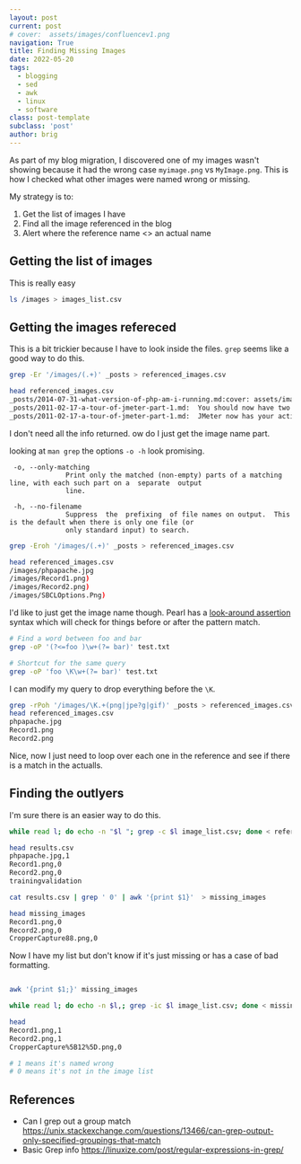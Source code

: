 ```yaml
---
layout: post
current: post
# cover:  assets/images/confluencev1.png
navigation: True
title: Finding Missing Images
date: 2022-05-20
tags: 
  - blogging
  - sed
  - awk
  - linux
  - software
class: post-template
subclass: 'post'
author: brig
---
```


As part of my blog migration, I discovered one of my images wasn't showing because it had the wrong case `myimage.png` vs `MyImage.png`. This is how I checked what other images were named wrong or missing.

My strategy is to:
1. Get the list of images I have
2. Find all the image referenced in the blog
3. Alert where the reference name <> an actual name

## Getting the list of images

This is really easy
```bash
ls /images > images_list.csv
```

## Getting the images refereced

This is a bit trickier because I have to look inside the files. `grep` seems like a good way to do this.

```bash
grep -Er '/images/(.+)' _posts > referenced_images.csv

head referenced_images.csv
_posts/2014-07-31-what-version-of-php-am-i-running.md:cover: assets/images/phpapache.jpg
_posts/2011-02-17-a-tour-of-jmeter-part-1.md:  You should now have two elements. ![Record1](/assets/images/Record1.png)
_posts/2011-02-17-a-tour-of-jmeter-part-1.md:  JMeter now has your actions recorded ![Record2](/assets/images/Record2.png)
```

I don't need all the info returned. ow do I just get the image name part.

looking at `man grep` the options `-o -h` look promising.

```
 -o, --only-matching
              Print only the matched (non-empty) parts of a matching line, with each such part on a  separate  output
              line.

 -h, --no-filename
              Suppress  the  prefixing  of file names on output.  This is the default when there is only one file (or
              only standard input) to search.
```

```bash
grep -Eroh '/images/(.+)' _posts > referenced_images.csv

head referenced_images.csv
/images/phpapache.jpg
/images/Record1.png)
/images/Record2.png)
/images/SBCLOptions.Png)
```

I'd like to just get the image name though. Pearl has a [look-around assertion](https://perldoc.perl.org/perlre#Lookaround-Assertions) syntax which will check for things before or after the pattern match. 

```bash
# Find a word between foo and bar
grep -oP '(?<=foo )\w+(?= bar)' test.txt

# Shortcut for the same query
grep -oP 'foo \K\w+(?= bar)' test.txt
```

I can modify my query to drop everything before the `\K`.
```bash
grep -rPoh '/images/\K.+(png|jpe?g|gif)' _posts > referenced_images.csv
head referenced_images.csv
phpapache.jpg
Record1.png
Record2.png
```

Nice, now I just need to loop over each one in the reference and see if there is a match in the actualls.

## Finding the outlyers

I'm sure there is an easier way to do this.

```bash
while read l; do echo -n "$l "; grep -c $l image_list.csv; done < referenced_images.csv  > results.csv

head results.csv
phpapache.jpg,1
Record1.png,0
Record2.png,0
trainingvalidation

cat results.csv | grep ' 0' | awk '{print $1}'  > missing_images

head missing_images
Record1.png,0
Record2.png,0
CropperCapture88.png,0

```

Now I have my list but don't know if it's just missing or has a case of bad formatting.

```bash

awk '{print $1;}' missing_images

while read l; do echo -n $l,; grep -ic $l image_list.csv; done < missing_images > wrong_case.csv

head
Record1.png,1
Record2.png,1
CropperCapture%5B12%5D.png,0

# 1 means it's named wrong
# 0 means it's not in the image list
```

## References
- Can I grep out a group match https://unix.stackexchange.com/questions/13466/can-grep-output-only-specified-groupings-that-match
- Basic Grep info https://linuxize.com/post/regular-expressions-in-grep/

